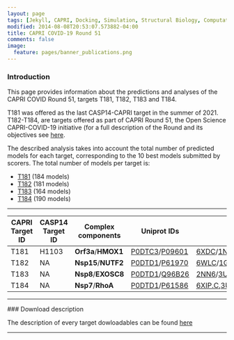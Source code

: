 ```yaml
---
layout: page
tags: [Jekyll, CAPRI, Docking, Simulation, Structural Biology, Computational Biology, Modelling, Protein Structure]
modified: 2014-08-08T20:53:07.573882-04:00
title: CAPRI COVID-19 Round 51
comments: false
image:
  feature: pages/banner_publications.png
---
```

### Introduction
This page provides information about the predictions and analyses of the CAPRI COVID Round 51, targets T181, T182, T183 and T184.

T181 was offered as  the last CASP14-CAPRI target in the summer of 2021. T182-T184, are targets offered as part of
CAPRI Round 51, the Open Science CAPRI-COVID-19 initiative (for a full description of the Round and its objectives see [here](/index).

The described analysis takes into account the total number of predicted models for each target, corresponding to the 10 best models submitted by scorers. The total number of models per target is:
* [T181](/capri-covid/T181/T181-index) (184 models)
* [T182](/capri-covid/T182/T182-index) (181 models)
* [T183](/capri-covid/T183/T183-index) (164 models)
* [T184](/capri-covid/T184/T184-index) (190 models)

<hr>

| CAPRI Target ID| CASP14 Target ID| Complex components| Uniprot IDs| PDB Templates|
|---|---|---|---|---|
| T181| H1103| **Orf3a**/**HMOX1**| [P0DTC3](https://www.uniprot.org/uniprot/P0DTC3)/[P09601](https://www.uniprot.org/uniprot/P09601)| [6XDC](https://www.ebi.ac.uk/pdbe/entry/pdb/6xdc)/[1N3U](https://www.ebi.ac.uk/pdbe/entry/pdb/1n3u)|
| T182| NA| **Nsp15**/**NUTF2**| [P0DTD1](https://www.uniprot.org/uniprot/P0DTD1)/[P61970](https://www.uniprot.org/uniprot/P61970)| [6WLC](https://www.ebi.ac.uk/pdbe/entry/pdb/6WLC)/[1GY5](https://www.ebi.ac.uk/pdbe/entry/pdb/1gy5)|
| T183| NA| **Nsp8**/**EXOSC8**| [P0DTD1](https://www.uniprot.org/uniprot/P0DTD1)/[Q96B26](https://www.uniprot.org/uniprot/Q96B26)| [2NN6](https://www.ebi.ac.uk/pdbe/entry/pdb/2nn6)/[3UB0.D](https://www.ebi.ac.uk/pdbe/entry/pdb/3ub0), [2AHM.G](https://www.ebi.ac.uk/pdbe/entry/pdb/2ahm), [6XIP](https://www.ebi.ac.uk/pdbe/entry/pdb/6xip)|
| T184| NA| **Nsp7**/**RhoA**|[P0DTD1](https://www.uniprot.org/uniprot/P0DTD1)/[P61586](https://www.uniprot.org/uniprot/P61586)| [6XIP.C](https://www.ebi.ac.uk/pdbe/entry/pdb/6xip),[3UB0.C](https://www.ebi.ac.uk/pdbe/entry/pdb/3ub0),[6M5I.A](https://www.ebi.ac.uk/pdbe/entry/pdb/6m5i)/[5C2K.A](https://www.ebi.ac.uk/pdbe/entry/pdb/5c2k),[4LHW.E](https://www.ebi.ac.uk/pdbe/entry/pdb/4lhw),[2J1L.A](https://www.ebi.ac.uk/pdbe/entry/pdb/2j1l)|


<hr>
### Download description

The description of every target dowloadables can be found [here](/capri-covid/downloadable-description)

<hr>
